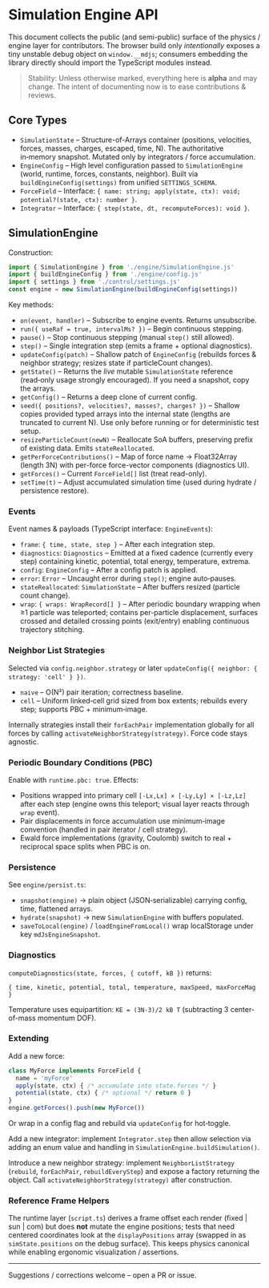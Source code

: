 # Simulation Engine API

This document collects the public (and semi-public) surface of the physics / engine layer for contributors. The browser build only *intentionally* exposes a tiny unstable debug object on `window.__mdjs`; consumers embedding the library directly should import the TypeScript modules instead.

> Stability: Unless otherwise marked, everything here is **alpha** and may change. The intent of documenting now is to ease contributions & reviews.

## Core Types

- `SimulationState` – Structure-of-Arrays container (positions, velocities, forces, masses, charges, escaped, time, N). The authoritative in‑memory snapshot. Mutated only by integrators / force accumulation.
- `EngineConfig` – High level configuration passed to `SimulationEngine` (world, runtime, forces, constants, neighbor). Built via `buildEngineConfig(settings)` from unified `SETTINGS_SCHEMA`.
- `ForceField` – Interface: `{ name: string; apply(state, ctx): void; potential?(state, ctx): number }`.
- `Integrator` – Interface: `{ step(state, dt, recomputeForces): void }`.

## SimulationEngine

Construction:

```ts
import { SimulationEngine } from './engine/SimulationEngine.js'
import { buildEngineConfig } from './engine/config.js'
import { settings } from './control/settings.js'
const engine = new SimulationEngine(buildEngineConfig(settings))
```

Key methods:

- `on(event, handler)` – Subscribe to engine events. Returns unsubscribe.
- `run({ useRaf = true, intervalMs? })` – Begin continuous stepping.
- `pause()` – Stop continuous stepping (manual `step()` still allowed).
- `step()` – Single integration step (emits a frame + optional diagnostics).
- `updateConfig(patch)` – Shallow patch of `EngineConfig` (rebuilds forces & neighbor strategy; resizes state if particleCount changes).
- `getState()` – Returns the *live* mutable `SimulationState` reference (read‑only usage strongly encouraged). If you need a snapshot, copy the arrays.
- `getConfig()` – Returns a deep clone of current config.
- `seed({ positions?, velocities?, masses?, charges? })` – Shallow copies provided typed arrays into the internal state (lengths are truncated to current N). Use only before running or for deterministic test setup.
- `resizeParticleCount(newN)` – Reallocate SoA buffers, preserving prefix of existing data. Emits `stateReallocated`.
- `getPerForceContributions()` – Map of force name -> Float32Array (length 3N) with per-force force-vector components (diagnostics UI).
- `getForces()` – Current `ForceField[]` list (treat read-only).
- `setTime(t)` – Adjust accumulated simulation time (used during hydrate / persistence restore).

### Events

Event names & payloads (TypeScript interface: `EngineEvents`):

- `frame`: `{ time, state, step }` – After each integration step.
- `diagnostics`: `Diagnostics` – Emitted at a fixed cadence (currently every step) containing kinetic, potential, total energy, temperature, extrema.
- `config`: `EngineConfig` – After a config patch is applied.
- `error`: `Error` – Uncaught error during `step()`; engine auto‑pauses.
- `stateReallocated`: `SimulationState` – After buffers resized (particle count change).
- `wrap`: `{ wraps: WrapRecord[] }` – After periodic boundary wrapping when ≥1 particle was teleported; contains per-particle displacement, surfaces crossed and detailed crossing points (exit/entry) enabling continuous trajectory stitching.

### Neighbor List Strategies

Selected via `config.neighbor.strategy` or later `updateConfig({ neighbor: { strategy: 'cell' } })`.

- `naive` – O(N²) pair iteration; correctness baseline.
- `cell` – Uniform linked‑cell grid sized from box extents; rebuilds every step; supports PBC + minimum‑image.

Internally strategies install their `forEachPair` implementation globally for all forces by calling `activateNeighborStrategy(strategy)`. Force code stays agnostic.

### Periodic Boundary Conditions (PBC)

Enable with `runtime.pbc: true`. Effects:

- Positions wrapped into primary cell `[-Lx,Lx] × [-Ly,Ly] × [-Lz,Lz]` after each step (engine owns this teleport; visual layer reacts through `wrap` event).
- Pair displacements in force accumulation use minimum‑image convention (handled in pair iterator / cell strategy).
- Ewald force implementations (gravity, Coulomb) switch to real + reciprocal space splits when PBC is on.

### Persistence

See `engine/persist.ts`:

- `snapshot(engine)` -> plain object (JSON‑serializable) carrying config, time, flattened arrays.
- `hydrate(snapshot)` -> new `SimulationEngine` with buffers populated.
- `saveToLocal(engine)` / `loadEngineFromLocal()` wrap localStorage under key `mdJsEngineSnapshot`.

### Diagnostics

`computeDiagnostics(state, forces, { cutoff, kB })` returns:

```text
{ time, kinetic, potential, total, temperature, maxSpeed, maxForceMag }
```
Temperature uses equipartition: `KE = (3N-3)/2 kB T` (subtracting 3 center-of-mass momentum DOF).

### Extending

Add a new force:

```ts
class MyForce implements ForceField {
  name = 'myForce'
  apply(state, ctx) { /* accumulate into state.forces */ }
  potential(state, ctx) { /* optional */ return 0 }
}
engine.getForces().push(new MyForce())
```
Or wrap in a config flag and rebuild via `updateConfig` for hot‑toggle.

Add a new integrator: implement `Integrator.step` then allow selection via adding an enum value and handling in `SimulationEngine.buildSimulation()`.

Introduce a new neighbor strategy: implement `NeighborListStrategy` (`rebuild`, `forEachPair`, `rebuildEveryStep`) and expose a factory returning the object. Call `activateNeighborStrategy(strategy)` after construction.

### Reference Frame Helpers

The runtime layer (`script.ts`) derives a frame offset each render (fixed | sun | com) but does **not** mutate the engine positions; tests that need centered coordinates look at the `displayPositions` array (swapped in as `simState.positions` on the debug surface). This keeps physics canonical while enabling ergonomic visualization / assertions.

---

Suggestions / corrections welcome – open a PR or issue.
